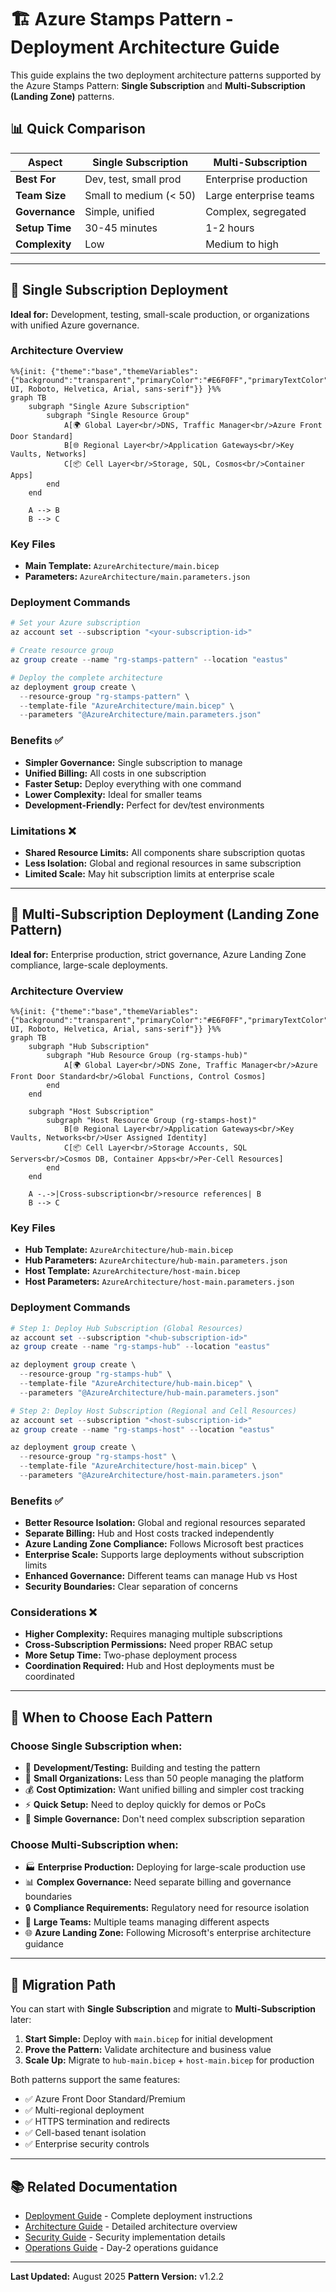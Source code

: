 # 🏗️ Azure Stamps Pattern - Deployment Architecture Guide

This guide explains the two deployment architecture patterns supported by the Azure Stamps Pattern: **Single Subscription** and **Multi-Subscription (Landing Zone)** patterns.

## 📊 **Quick Comparison**

| Aspect | Single Subscription | Multi-Subscription |
|--------|-------------------|-------------------|
| **Best For** | Dev, test, small prod | Enterprise production |
| **Team Size** | Small to medium (< 50) | Large enterprise teams |
| **Governance** | Simple, unified | Complex, segregated |
| **Setup Time** | 30-45 minutes | 1-2 hours |
| **Complexity** | Low | Medium to high |

---

## 🔀 **Single Subscription Deployment**

**Ideal for:** Development, testing, small-scale production, or organizations with unified Azure governance.

### Architecture Overview

```mermaid
%%{init: {"theme":"base","themeVariables":{"background":"transparent","primaryColor":"#E6F0FF","primaryTextColor":"#1F2937","primaryBorderColor":"#94A3B8","lineColor":"#94A3B8","secondaryColor":"#F3F4F6","tertiaryColor":"#DBEAFE","clusterBkg":"#F8FAFC","clusterBorder":"#CBD5E1","edgeLabelBackground":"#F8FAFC","fontFamily":"Segoe UI, Roboto, Helvetica, Arial, sans-serif"}} }%%
graph TB
    subgraph "Single Azure Subscription"
        subgraph "Single Resource Group"
            A[🌍 Global Layer<br/>DNS, Traffic Manager<br/>Azure Front Door Standard]
            B[🌐 Regional Layer<br/>Application Gateways<br/>Key Vaults, Networks]
            C[📦 Cell Layer<br/>Storage, SQL, Cosmos<br/>Container Apps]
        end
    end
    
    A --> B
    B --> C
```

### Key Files
- **Main Template:** `AzureArchitecture/main.bicep`
- **Parameters:** `AzureArchitecture/main.parameters.json`

### Deployment Commands

```powershell
# Set your Azure subscription
az account set --subscription "<your-subscription-id>"

# Create resource group
az group create --name "rg-stamps-pattern" --location "eastus"

# Deploy the complete architecture
az deployment group create \
  --resource-group "rg-stamps-pattern" \
  --template-file "AzureArchitecture/main.bicep" \
  --parameters "@AzureArchitecture/main.parameters.json"
```

### Benefits ✅
- **Simpler Governance:** Single subscription to manage
- **Unified Billing:** All costs in one subscription
- **Faster Setup:** Deploy everything with one command
- **Lower Complexity:** Ideal for smaller teams
- **Development-Friendly:** Perfect for dev/test environments

### Limitations ❌
- **Shared Resource Limits:** All components share subscription quotas
- **Less Isolation:** Global and regional resources in same subscription
- **Limited Scale:** May hit subscription limits at enterprise scale

---

## 🏢 **Multi-Subscription Deployment (Landing Zone Pattern)**

**Ideal for:** Enterprise production, strict governance, Azure Landing Zone compliance, large-scale deployments.

### Architecture Overview

```mermaid
%%{init: {"theme":"base","themeVariables":{"background":"transparent","primaryColor":"#E6F0FF","primaryTextColor":"#1F2937","primaryBorderColor":"#94A3B8","lineColor":"#94A3B8","secondaryColor":"#F3F4F6","tertiaryColor":"#DBEAFE","clusterBkg":"#F8FAFC","clusterBorder":"#CBD5E1","edgeLabelBackground":"#F8FAFC","fontFamily":"Segoe UI, Roboto, Helvetica, Arial, sans-serif"}} }%%
graph TB
    subgraph "Hub Subscription"
        subgraph "Hub Resource Group (rg-stamps-hub)"
            A[🌍 Global Layer<br/>DNS Zone, Traffic Manager<br/>Azure Front Door Standard<br/>Global Functions, Control Cosmos]
        end
    end
    
    subgraph "Host Subscription"
        subgraph "Host Resource Group (rg-stamps-host)"
            B[🌐 Regional Layer<br/>Application Gateways<br/>Key Vaults, Networks<br/>User Assigned Identity]
            C[📦 Cell Layer<br/>Storage Accounts, SQL Servers<br/>Cosmos DB, Container Apps<br/>Per-Cell Resources]
        end
    end
    
    A -.->|Cross-subscription<br/>resource references| B
    B --> C
```

### Key Files
- **Hub Template:** `AzureArchitecture/hub-main.bicep`
- **Hub Parameters:** `AzureArchitecture/hub-main.parameters.json`
- **Host Template:** `AzureArchitecture/host-main.bicep`
- **Host Parameters:** `AzureArchitecture/host-main.parameters.json`

### Deployment Commands

```powershell
# Step 1: Deploy Hub Subscription (Global Resources)
az account set --subscription "<hub-subscription-id>"
az group create --name "rg-stamps-hub" --location "eastus"

az deployment group create \
  --resource-group "rg-stamps-hub" \
  --template-file "AzureArchitecture/hub-main.bicep" \
  --parameters "@AzureArchitecture/hub-main.parameters.json"

# Step 2: Deploy Host Subscription (Regional and Cell Resources)
az account set --subscription "<host-subscription-id>"
az group create --name "rg-stamps-host" --location "eastus"

az deployment group create \
  --resource-group "rg-stamps-host" \
  --template-file "AzureArchitecture/host-main.bicep" \
  --parameters "@AzureArchitecture/host-main.parameters.json"
```

### Benefits ✅
- **Better Resource Isolation:** Global and regional resources separated
- **Separate Billing:** Hub and Host costs tracked independently
- **Azure Landing Zone Compliance:** Follows Microsoft best practices
- **Enterprise Scale:** Supports large deployments without subscription limits
- **Enhanced Governance:** Different teams can manage Hub vs Host
- **Security Boundaries:** Clear separation of concerns

### Considerations ❌
- **Higher Complexity:** Requires managing multiple subscriptions
- **Cross-Subscription Permissions:** Need proper RBAC setup
- **More Setup Time:** Two-phase deployment process
- **Coordination Required:** Hub and Host deployments must be coordinated

---

## 🎯 **When to Choose Each Pattern**

### Choose **Single Subscription** when:
- 🧪 **Development/Testing:** Building and testing the pattern
- 🏢 **Small Organizations:** Less than 50 people managing the platform
- 💰 **Cost Optimization:** Want unified billing and simpler cost tracking
- ⚡ **Quick Setup:** Need to deploy quickly for demos or PoCs
- 🔧 **Simple Governance:** Don't need complex subscription separation

### Choose **Multi-Subscription** when:
- 🏭 **Enterprise Production:** Deploying for large-scale production use
- 📊 **Complex Governance:** Need separate billing and governance boundaries
- 🔒 **Compliance Requirements:** Regulatory need for resource isolation
- 👥 **Large Teams:** Multiple teams managing different aspects
- 🌐 **Azure Landing Zone:** Following Microsoft's enterprise architecture guidance

---

## 🚀 **Migration Path**

You can start with **Single Subscription** and migrate to **Multi-Subscription** later:

1. **Start Simple:** Deploy with `main.bicep` for initial development
2. **Prove the Pattern:** Validate architecture and business value
3. **Scale Up:** Migrate to `hub-main.bicep` + `host-main.bicep` for production

Both patterns support the same features:
- ✅ Azure Front Door Standard/Premium
- ✅ Multi-regional deployment
- ✅ HTTPS termination and redirects
- ✅ Cell-based tenant isolation
- ✅ Enterprise security controls

---

## 📚 **Related Documentation**

- [Deployment Guide](./DEPLOYMENT_GUIDE.md) - Complete deployment instructions
- [Architecture Guide](./ARCHITECTURE_GUIDE.md) - Detailed architecture overview
- [Security Guide](./SECURITY_GUIDE.md) - Security implementation details
- [Operations Guide](./OPERATIONS_GUIDE.md) - Day-2 operations guidance

---

**Last Updated:** August 2025
**Pattern Version:** v1.2.2






